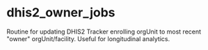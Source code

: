 # dhis2_owner_jobs
Routine for updating DHIS2 Tracker enrolling orgUnit to most recent "owner" orgUnit/facility. Useful for longitudinal analytics.
